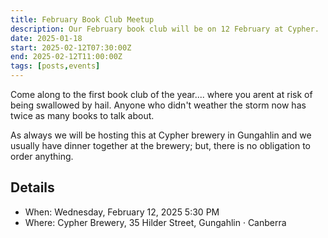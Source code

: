 ```yaml
---
title: February Book Club Meetup
description: Our February book club will be on 12 February at Cypher. 
date: 2025-01-18
start: 2025-02-12T07:30:00Z
end: 2025-02-12T11:00:00Z
tags: [posts,events]
---
```


Come along to the first book club of the year.... where you arent at risk of being swallowed by hail. Anyone who didn't weather the storm now has twice as many books to talk about.

As always we will be hosting this at Cypher brewery in Gungahlin and we usually have dinner together at the brewery; but, there is no obligation to order anything.

## Details

- When: Wednesday, February 12, 2025 5:30 PM 
- Where: Cypher Brewery, 35 Hilder Street, Gungahlin · Canberra
